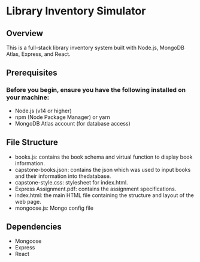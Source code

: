 # Library Inventory Simulator 
## Overview
This is a full-stack library inventory system built with Node.js, MongoDB Atlas, Express, and React.

## Prerequisites

### Before you begin, ensure you have the following installed on your machine:

- Node.js (v14 or higher)
- npm (Node Package Manager) or yarn
- MongoDB Atlas account (for database access)

## File Structure

- books.js: contains the book schema and virtual function to display book information. 
- capstone-books.json: contains the json which was used to input books and their information into thedatabase. 
- capstone-style.css: stylesheet for index.html. 
- Express Assignment.pdf: contains the assignment specifications. 
- index.html: the main HTML file containing the structure and layout of the web page.
- mongoose.js: Mongo config file 

## Dependencies 

- Mongoose
- Express
- React



